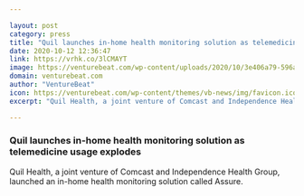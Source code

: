 ```yaml
---

layout: post
category: press
title: "Quil launches in-home health monitoring solution as telemedicine usage explodes"
date: 2020-10-12 12:36:47
link: https://vrhk.co/3lCMAYT
image: https://venturebeat.com/wp-content/uploads/2020/10/3e406a79-596a-4773-b295-0bedbee6215e-e1602079413160.png?w=1200&strip=all
domain: venturebeat.com
author: "VentureBeat"
icon: https://venturebeat.com/wp-content/themes/vb-news/img/favicon.ico
excerpt: "Quil Health, a joint venture of Comcast and Independence Health Group, launched an in-home health monitoring solution called Assure."

---
```


### Quil launches in-home health monitoring solution as telemedicine usage explodes

Quil Health, a joint venture of Comcast and Independence Health Group, launched an in-home health monitoring solution called Assure.